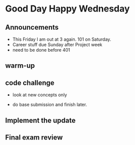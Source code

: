 # Good Day Happy Wednesday

## Announcements

- This Friday I am out at 3 again. 101 on Saturday.
- Career stuff due Sunday after Project week
- need to be done before 401

## warm-up

## code challenge

- look at new concepts only

- do base submission and finish later.

## Implement the update

## Final exam review
